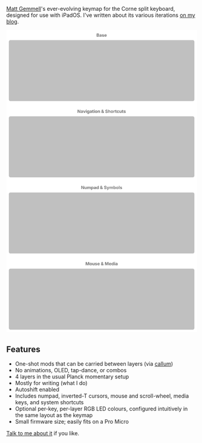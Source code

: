 [Matt Gemmell][]'s ever-evolving keymap for the Corne split keyboard, designed for use with iPadOS. I've written about its various iterations [on my blog][].

![](keymap_diagram.svg)

## Features

- One-shot mods that can be carried between layers (via [callum][])
- No animations, OLED, tap-dance, or combos
- 4 layers in the usual Planck momentary setup
- Mostly for writing (what I do)
- Autoshift enabled
- Includes numpad, inverted-T cursors, mouse and scroll-wheel, media keys, and system shortcuts
- Optional per-key, per-layer RGB LED colours, configured intuitively in the same layout as the keymap
- Small firmware size; easily fits on a Pro Micro

[Talk to me about it][] if you like.

[Matt Gemmell]: https://mattgemmell.scot
[on my blog]: https://mattgemmell.scot/category/tech/
[callum]: https://github.com/callum-oakley/qmk_firmware/tree/master/users/callum
[Talk to me about it]: https://mattgemmell.scot/contact
